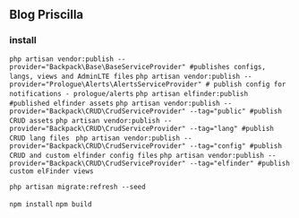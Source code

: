 ## Blog Priscilla

### install

`php artisan vendor:publish --provider="Backpack\Base\BaseServiceProvider" #publishes configs, langs, views and AdminLTE files`
`php artisan vendor:publish --provider="Prologue\Alerts\AlertsServiceProvider" # publish config for notifications - prologue/alerts`
`php artisan elfinder:publish #published elfinder assets`
`php artisan vendor:publish --provider="Backpack\CRUD\CrudServiceProvider" --tag="public" #publish CRUD assets`
`php artisan vendor:publish --provider="Backpack\CRUD\CrudServiceProvider" --tag="lang" #publish CRUD lang files `
`php artisan vendor:publish --provider="Backpack\CRUD\CrudServiceProvider" --tag="config" #publish CRUD and custom elfinder config files`
`php artisan vendor:publish --provider="Backpack\CRUD\CrudServiceProvider" --tag="elfinder" #publish custom elFinder views`

`php artisan migrate:refresh --seed`


`npm install`
`npm build`
